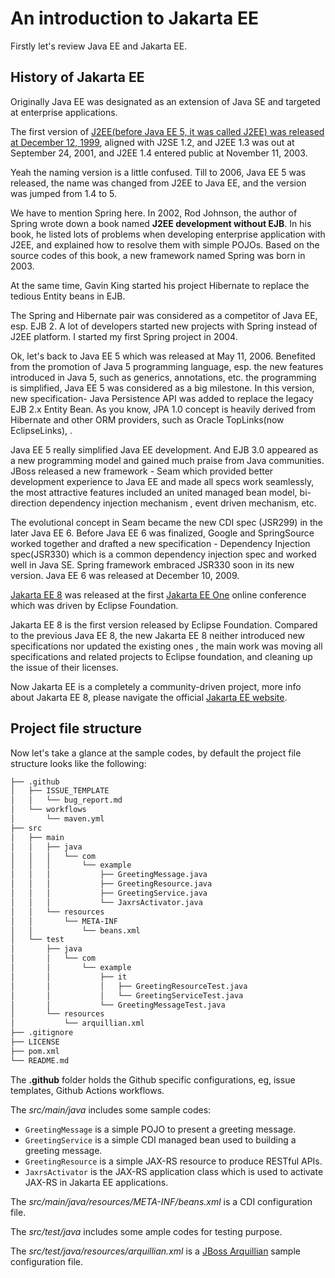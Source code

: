 # An introduction to Jakarta EE

Firstly let's review Java EE and Jakarta EE.

## History of Jakarta EE

Originally Java EE was designated  as an extension of Java SE and  targeted at  enterprise applications. 

The first version of  [J2EE(before Java EE 5, it was called J2EE) was released at December 12, 1999][1], aligned with J2SE 1.2, and   J2EE 1.3 was out at September 24, 2001, and J2EE 1.4 entered public at November 11, 2003.

Yeah the naming version is a little confused.  Till to 2006, Java EE 5 was released, the name was changed from J2EE to Java EE, and  the version was jumped from 1.4 to 5.  

We have to mention Spring here.  In 2002,  Rod Johnson, the author of Spring wrote down a book named **J2EE development without EJB**. In his book, he listed lots of problems when developing enterprise application with J2EE, and explained how to resolve them with simple POJOs.  Based on the source codes of this book, a new framework named Spring was born in 2003.

At the same time, Gavin King started his project Hibernate to replace the tedious Entity beans in  EJB. 

The Spring and Hibernate pair was considered as a competitor of Java EE, esp. EJB 2. A lot of developers started new projects with Spring instead of J2EE platform. I started my first Spring project in 2004.

Ok, let's back to Java EE 5 which was released at May 11, 2006. Benefited from the  promotion of  Java 5 programming  language, esp. the new features introduced in Java 5, such as generics, annotations, etc. the programming is simplified,  Java EE 5 was considered as a big milestone. In this version,  new specification- Java Persistence API was added to replace the  legacy EJB 2.x Entity Bean. As you know,  JPA 1.0 concept is heavily derived from Hibernate and other ORM providers, such as Oracle TopLinks(now EclipseLinks), .  

 Java EE 5 really simplified Java EE development. And EJB 3.0 appeared as a new programming model  and gained much praise from Java communities. JBoss released a  new framework - Seam which provided better development experience to  Java EE and made all specs work seamlessly, the most attractive features included an united managed bean model, bi-direction dependency injection mechanism , event driven mechanism, etc.

The evolutional concept in Seam became the new CDI spec (JSR299) in the later Java EE 6. Before Java EE 6 was  finalized, Google and SpringSource worked together and drafted a new specification -  Dependency Injection spec(JSR330) which is a common dependency injection spec and  worked well in Java SE. Spring framework embraced JSR330 soon in its new version. Java EE 6 was released at December 10, 2009.





[Jakarta EE 8](https://jakarta.ee/) was released  at the first [Jakarta EE One](https://jakartaone.org/) online conference which was driven by Eclipse Foundation. 

Jakarta EE 8 is the first version released by Eclipse Foundation.  Compared to the previous Java EE 8, the new Jakarta EE 8 neither introduced new specifications nor updated the existing ones , the main work was moving all specifications and related projects to  Eclipse foundation, and cleaning up the issue of their licenses.  

Now Jakarta EE is a completely a community-driven  project, more info about Jakarta EE 8, please navigate the official [Jakarta EE website](https://jakarta.ee/).  

### 

## Project file structure

Now let's take a glance at the sample codes, by default the project file structure looks like the following:

```bash
├── .github
│   ├── ISSUE_TEMPLATE
│   │   └── bug_report.md
│   └── workflows
│       └── maven.yml
├── src
│   ├── main
│   │   ├── java
│   │   │   └── com
│   │   │       └── example
│   │   │           ├── GreetingMessage.java
│   │   │           ├── GreetingResource.java
│   │   │           ├── GreetingService.java
│   │   │           └── JaxrsActivator.java
│   │   └── resources
│   │       └── META-INF
│   │           └── beans.xml
│   └── test
│       ├── java
│       │   └── com
│       │       └── example
│       │           ├── it
│       │           │   ├── GreetingResourceTest.java
│       │           │   └── GreetingServiceTest.java
│       │           └── GreetingMessageTest.java
│       └── resources
│           └── arquillian.xml
├── .gitignore
├── LICENSE
├── pom.xml
└── README.md

```

The **.github** folder holds the Github specific configurations, eg, issue templates, Github Actions workflows. 

The *src/main/java* includes some sample codes:

*  `GreetingMessage` is a simple POJO to present a greeting message.  
*  `GreetingService` is a simple CDI managed bean used to building a greeting message.  
*  `GreetingResource` is a simple JAX-RS resource to produce RESTful APIs. 
*  `JaxrsActivator` is the JAX-RS application class which is used to activate JAX-RS in Jakarta EE  applications.

The *src/main/java/resources/META-INF/beans.xml* is a CDI configuration file.

The *src/test/java* includes some ample codes for testing purpose.

The *src/test/java/resources/arquillian.xml*  is a [ JBoss Arquillian](http://arquillian.org/)  sample configuration file.

[1]: https://en.wikipedia.org/wiki/Java_Platform,_Enterprise_Edition "Java EE wikipedia"